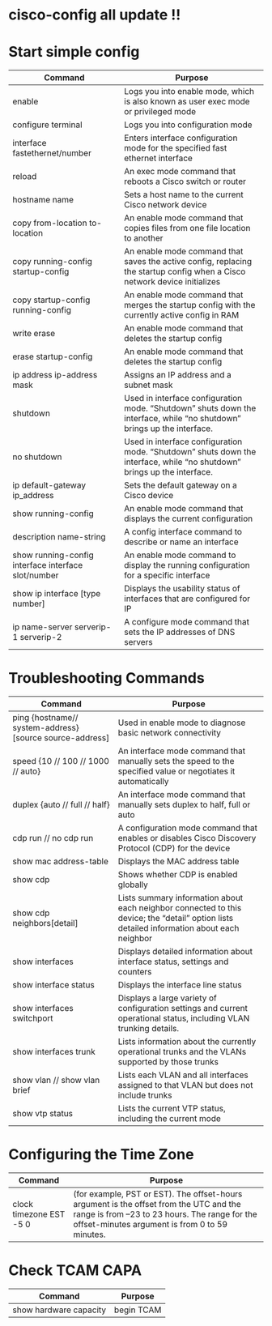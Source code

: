 # cisco-config all update !!


# Start simple config

| Command | 	Purpose |
| --- | --- |
| enable | Logs you into enable mode, which is also known as user exec mode or privileged mode |
| configure terminal | Logs you into configuration mode |
| interface fastethernet/number | Enters interface configuration mode for the specified fast ethernet interface |
| reload | An exec mode command that reboots a Cisco switch or router |
| hostname name | Sets a host name to the current Cisco network device |
| copy from-location to-location | An enable mode command that copies files from one file location to another |
| copy running-config startup-config | An enable mode command that saves the active config, replacing the startup config when a Cisco network device initializes |
| copy startup-config running-config | An enable mode command that merges the startup config with the currently active config in RAM |
|write erase|An enable mode command that deletes the startup config|
|erase startup-config|An enable mode command that deletes the startup config|
|ip address ip-address mask|Assigns an IP address and a subnet mask|
|shutdown|Used in interface configuration mode. “Shutdown” shuts down the interface, while “no shutdown” brings up the interface.|
|no shutdown|Used in interface configuration mode. “Shutdown” shuts down the interface, while “no shutdown” brings up the interface.|
|ip default-gateway ip_address|Sets the default gateway on a Cisco device|
|show running-config|An enable mode command that displays the current configuration|
|description name-string|A config interface command to describe or name an interface|
|show running-config interface interface slot/number|An enable mode command to display the running configuration for a specific interface|
|show ip interface [type number]|	Displays the usability status of interfaces that are configured for IP|
|ip name-server serverip-1 serverip-2|A configure mode command that sets the IP addresses of DNS servers|

# Troubleshooting Commands
| Command | 	Purpose |
| --- | --- |
| ping {hostname// system-address} [source source-address] | Used in enable mode to diagnose basic network connectivity |
|speed {10 // 100 // 1000 // auto}|An interface mode command that manually sets the speed to the specified value or negotiates it automatically|
|duplex {auto // full // half}|An interface mode command that manually sets duplex to half, full or auto|
|cdp run // no cdp run|A configuration mode command that enables or disables Cisco Discovery Protocol (CDP) for the device|
|show mac address-table|Displays the MAC address table|
|show cdp|Shows whether CDP is enabled globally|
|show cdp neighbors[detail]|Lists summary information about each neighbor connected to this device; the “detail” option lists detailed information about each neighbor|
|show interfaces|Displays detailed information about interface status, settings and counters|
|show interface status|Displays the interface line status|
|show interfaces switchport|Displays a large variety of configuration settings and current operational status, including VLAN trunking details.|
|show interfaces trunk|Lists information about the currently operational trunks and the VLANs supported by those trunks|
|show vlan // show vlan brief|Lists each VLAN and all interfaces assigned to that VLAN but does not include trunks|
|show vtp status|Lists the current VTP status, including the current mode|

# Configuring the Time Zone
| Command | 	Purpose |
| --- | --- |
| clock timezone EST -5 0 |  (for example, PST or EST). The offset-hours argument is the offset from the UTC and the range is from –23 to 23 hours. The range for the offset-minutes argument is from 0 to 59 minutes. |

# Check TCAM CAPA
| Command | 	Purpose |
| --- | --- |
|show hardware capacity | begin TCAM|Displays Capacity Performance|

